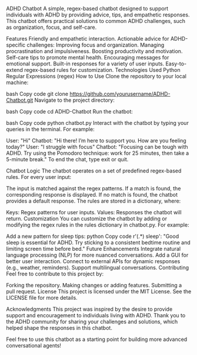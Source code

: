 ADHD Chatbot
A simple, regex-based chatbot designed to support individuals with ADHD by providing advice, tips, and empathetic responses. This chatbot offers practical solutions to common ADHD challenges, such as organization, focus, and self-care.

Features
Friendly and empathetic interaction.
Actionable advice for ADHD-specific challenges:
Improving focus and organization.
Managing procrastination and impulsiveness.
Boosting productivity and motivation.
Self-care tips to promote mental health.
Encouraging messages for emotional support.
Built-in responses for a variety of user inputs.
Easy-to-extend regex-based rules for customization.
Technologies Used
Python
Regular Expressions (regex)
How to Use
Clone the repository to your local machine:

bash
Copy code
git clone https://github.com/yourusername/ADHD-Chatbot.git
Navigate to the project directory:

bash
Copy code
cd ADHD-Chatbot
Run the chatbot:

bash
Copy code
python chatbot.py
Interact with the chatbot by typing your queries in the terminal. For example:

User: "Hi"
Chatbot: "Hi there! I’m here to support you. How are you feeling today?"
User: "I struggle with focus"
Chatbot: "Focusing can be tough with ADHD. Try using the Pomodoro technique: work for 25 minutes, then take a 5-minute break."
To end the chat, type exit or quit.

Chatbot Logic
The chatbot operates on a set of predefined regex-based rules. For every user input:

The input is matched against the regex patterns.
If a match is found, the corresponding response is displayed.
If no match is found, the chatbot provides a default response.
The rules are stored in a dictionary, where:

Keys: Regex patterns for user inputs.
Values: Responses the chatbot will return.
Customization
You can customize the chatbot by adding or modifying the regex rules in the rules dictionary in chatbot.py. For example:

Add a new pattern for sleep tips:
python
Copy code
r'(.*) sleep': "Good sleep is essential for ADHD. Try sticking to a consistent bedtime routine and limiting screen time before bed."
Future Enhancements
Integrate natural language processing (NLP) for more nuanced conversations.
Add a GUI for better user interaction.
Connect to external APIs for dynamic responses (e.g., weather, reminders).
Support multilingual conversations.
Contributing
Feel free to contribute to this project by:

Forking the repository.
Making changes or adding features.
Submitting a pull request.
License
This project is licensed under the MIT License. See the LICENSE file for more details.

Acknowledgments
This project was inspired by the desire to provide support and encouragement to individuals living with ADHD. Thank you to the ADHD community for sharing your challenges and solutions, which helped shape the responses in this chatbot.

Feel free to use this chatbot as a starting point for building more advanced conversational agents!
